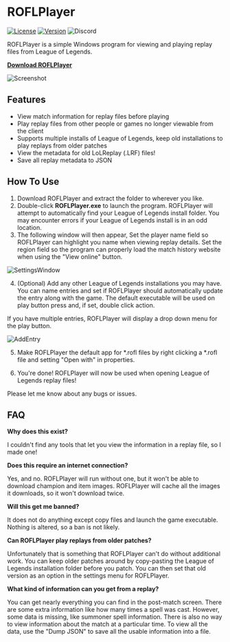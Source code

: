 # ROFLPlayer

[![License](https://img.shields.io/badge/license-MIT-blue.svg)](https://github.com/leeanchu/ROFL-Player/blob/master/LICENSE)
[![Version](https://img.shields.io/badge/version-1.0-blue.svg)](https://github.com/leeanchu/ROFL-Player/releases) 
![Discord](https://img.shields.io/discord/606263917211156501?color=blue&label=chat&logo=discord&style=social)

ROFLPlayer is a simple Windows program for viewing and playing replay files from League of Legends.

**[Download ROFLPlayer](https://github.com/andrew1421lee/ROFL-Player/releases)**

![Screenshot](https://i.imgur.com/vW562kM.png)

## Features
* View match information for replay files before playing
* Play replay files from other people or games no longer viewable from the client
* Supports multiple installs of League of Legends, keep old installations to play replays from older patches
* View the metadata for old LoLReplay (.LRF) files!
* Save all replay metadata to JSON

## How To Use

1. Download ROFLPlayer and extract the folder to wherever you like.
2. Double-click **ROFLPlayer.exe** to launch the program. ROFLPlayer will attempt to automatically find your League of Legends install folder. You may encounter errors if your League of Legends install is in an odd location.
3. The following window will then appear, Set the player name field so ROFLPlayer can highlight you name when viewing replay details. Set the region field so the program can properly load the match history website when using the "View online" button.

![SettingsWindow](https://i.imgur.com/CA1EHqW.png)

4. (Optional) Add any other League of Legends installations you may have. You can name entries and set if ROFLPlayer should automatically update the entry along with the game. The default executable will be used on play button press and, if set, double click action.

If you have multiple entries, ROFLPlayer will display a drop down menu for the play button.

![AddEntry](https://i.imgur.com/He4htTt.png)

5. Make ROFLPlayer the default app for *.rofl files by right clicking a *.rofl file and setting "Open with" in properties.

6. You're done! ROFLPlayer will now be used when opening League of Legends replay files!

Please let me know about any bugs or issues.

## FAQ

**Why does this exist?**

I couldn't find any tools that let you view the information in a replay file, so I made one!

**Does this require an internet connection?**

Yes, and no. ROFLPlayer will run without one, but it won't be able to download champion and item images. ROFLPlayer will cache all the images it downloads, so it won't download twice.

**Will this get me banned?**

It does not do anything except copy files and launch the game executable. Nothing is altered, so a ban is not likely.

**Can ROFLPlayer play replays from older patches?**

Unfortunately that is something that ROFLPlayer can't do without additional work. You can keep older patches around by copy-pasting the League of Legends installation folder before you patch. You can then set that old version as an option in the settings menu for ROFLPlayer.

**What kind of information can you get from a replay?**

You can get nearly everything you can find in the post-match screen. There are some extra information like how many times a spell was cast. However, some data is missing, like summoner spell information. There is also no way to view information about the match at a particular time. To view all the data, use the "Dump JSON" to save all the usable information into a file. 